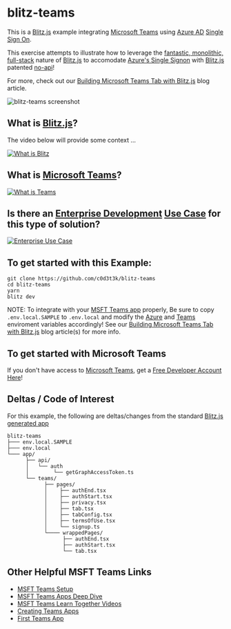 # blitz-teams


This is a [Blitz.js](https://github.com/blitz-js/blitz) example integrating [Microsoft Teams](https://www.microsoft.com/en-us/microsoft-teams/group-chat-software) using [Azure AD](https://azure.microsoft.com/en-us/services/active-directory/) [Single Sign On](https://docs.microsoft.com/en-us/azure/active-directory/hybrid/how-to-connect-sso).

This exercise attempts to illustrate how to leverage the [fantastic, monolithic, full-stack](https://blitzjs.com/docs/why-blitz) nature of [Blitz.js](https://blitzjs.com/) to accomodate [Azure's Single Signon](https://docs.microsoft.com/en-us/azure/active-directory/hybrid/how-to-connect-sso) with [Blitz.js](https://blitzjs.com/) patented [no-api](https://blitzjs.com/docs/why-blitz#2-data-layer)!

For more, check out our [Building Microsoft Teams Tab with Blitz.js](http://c0d3t3k.github.io/blog/blitz-teams-tabs) blog article.

![blitz-teams screenshot](https://i.ibb.co/cJQr2yH/TabCover.png)

## What is [Blitz.js](https://blitzjs.com/)?

The video below will provide some context ...

[![What is Blitz](https://img.youtube.com/vi/UHyx8MtCVVk/0.jpg)](https://www.youtube.com/watch?v=UHyx8MtCVVk "What is Blitz?")


## What is [Microsoft Teams](https://www.microsoft.com/en-us/microsoft-teams/group-chat-software)?


[![What is Teams](https://img.youtube.com/vi/jugBQqE_2sM/0.jpg)](https://www.youtube.com/watch?v=jugBQqE_2sM "What is Teams?")


## Is there an [Enterprise Development](https://en.wikipedia.org/wiki/Enterprise_software) [Use Case](https://en.wikipedia.org/wiki/Use_case) for this type of solution?

[![Enterprise Use Case](https://sec.ch9.ms/ch9/4b4b/5b1f3c56-c46c-4d16-8cff-962f868d4b4b/LearnTogetherBurkeDan_Custom.jpg)](https://channel9.msdn.com/Events/Microsoft-Learn/Learn-Together-Developing-Apps-for-Teams/Key-Benefits-of-Integrating-Web-Applications-into-Microsoft-Teams "Enterprise Use Case?")

## To get started with this Example:

```
git clone https://github.com/c0d3t3k/blitz-teams
cd blitz-teams
yarn 
blitz dev
```
NOTE: To integrate with your [MSFT Teams app](https://admin.teams.microsoft.com/policies/manage-apps) properly, Be sure to copy ```.env.local.SAMPLE``` to ```.env.local``` and modify the [Azure](https://azure.microsoft.com/en-us/features/azure-portal/) and [Teams](https://www.microsoft.com/en-us/microsoft-teams/group-chat-software) enviroment variables accordingly! See our [Building Microsoft Teams Tab with Blitz.js](http://c0d3t3k.github.io/blog/blitz-teams-tabs) blog article(s) for more info.

## To get started with Microsoft Teams

If you don't have access to [Microsoft Teams](https://www.microsoft.com/en-us/microsoft-teams/group-chat-software), get a [Free Developer Account Here](https://developer.microsoft.com/en-us/microsoft-365/dev-program)!


## Deltas / Code of Interest

For this example, the following are deltas/changes from the standard [Blitz.js generated app](https://blitzjs.com/docs/file-structure)

```
blitz-teams
├─── env.local.SAMPLE
├─── env.local
└─── app/
      ├── api/
      │   └── auth
      │        └── getGraphAccessToken.ts
      └── teams/
            ├── pages/
            │    ├── authEnd.tsx
            │    ├── authStart.tsx
            │    ├── privacy.tsx
            │    ├── tab.tsx
            │    ├── tabConfig.tsx
            │    ├── termsOfUse.tsx
            │    └── signup.ts
            └──── wrappedPages/
                  ├── authEnd.tsx
                  ├── authStart.tsx
                  └── tab.tsx

```

## Other Helpful MSFT Teams Links

* [MSFT Teams Setup](https://www.youtube.com/watch?v=VDDPoYOQYfM)
* [MSFT Teams Apps Deep Dive](https://channel9.msdn.com/Events/Microsoft-Learn/Learn-Together-Developing-Apps-for-Teams/Key-Benefits-of-Integrating-Web-Applications-into-Microsoft-Teams/?WT.mc_id=m365-11737-cxa)
* [MSFT Teams Learn Together Videos](https://channel9.msdn.com/Events/Microsoft-Learn/Learn-Together-Developing-Apps-for-Teams/?WT.mc_id=m365-11737-cxa)
* [Creating Teams Apps](https://robertschouten.com/2020/01/14/creating-a-microsoft-teams-app-how-easy-is-it/)
* [First Teams App](https://purple.telstra.com/blog/create-your-first-microsoft-teams-app)
